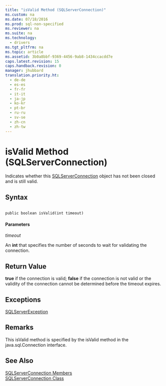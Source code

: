 ```yaml
---
title: "isValid Method (SQLServerConnection)"
ms.custom: na
ms.date: 07/18/2016
ms.prod: sql-non-specified
ms.reviewer: na
ms.suite: na
ms.technology: 
  - drivers
ms.tgt_pltfrm: na
ms.topic: article
ms.assetid: 3b0a8bbf-9369-4456-9ab8-1434ccacdd7e
caps.latest.revision: 15
caps.handback.revision: 0
manager: jhubbard
translation.priority.ht: 
  - de-de
  - es-es
  - fr-fr
  - it-it
  - ja-jp
  - ko-kr
  - pt-br
  - ru-ru
  - sv-se
  - zh-cn
  - zh-tw
---
```

# isValid Method (SQLServerConnection)
  Indicates whether this [SQLServerConnection](../content/SQLServerConnection-Class.md) object has not been closed and is still valid.  
  
## Syntax  
  
```  
  
public boolean isValid(int timeout)  
```  
  
#### Parameters  
 *timeout*  
  
 An **int** that specifies the number of seconds to wait for validating the connection.  
  
## Return Value  
 **true** if the connection is valid; **false** if the connection is not valid or the validity of the connection cannot be determined before the timeout expires.  
  
## Exceptions  
 [SQLServerException](../content/SQLServerException-Class.md)  
  
## Remarks  
 This isValid method is specified by the isValid method in the java.sql.Connection interface.  
  
## See Also  
 [SQLServerConnection Members](../content/SQLServerConnection-Members.md)   
 [SQLServerConnection Class](../content/SQLServerConnection-Class.md)  
  
  